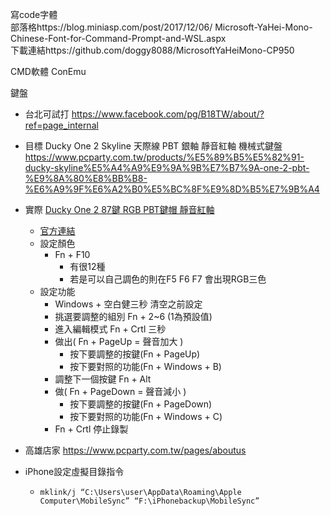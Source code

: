 寫code字體  
部落格https://blog.miniasp.com/post/2017/12/06/  Microsoft-YaHei-Mono-Chinese-Font-for-Command-Prompt-and-WSL.aspx  
下載連結https://github.com/doggy8088/MicrosoftYaHeiMono-CP950  
  
CMD軟體 ConEmu   



鍵盤
- 台北可試打  https://www.facebook.com/pg/B18TW/about/?ref=page_internal

- 目標  Ducky One 2 Skyline 天際線 PBT 銀軸 靜音紅軸 機械式鍵盤
https://www.pcparty.com.tw/products/%E5%89%B5%E5%82%91-ducky-skyline%E5%A4%A9%E9%9A%9B%E7%B7%9A-one-2-pbt-%E9%8A%80%E8%BB%B8-%E6%A9%9F%E6%A2%B0%E5%BC%8F%E9%8D%B5%E7%9B%A4
- 實際 [Ducky One 2 87鍵 RGB PBT鍵帽 靜音紅軸](https://www.pcparty.com.tw/products/創傑-ducky-one-2-87鍵-rgb-pbt鍵帽-銀軸-靜音紅軸-線性白軸)
    - [官方連結](https://www.duckychannel.com.tw/tw/Ducky-One2-RGB-TKL)
    - 設定顏色
        - Fn + F10
            - 有很12種
            - 若是可以自己調色的則在F5 F6 F7 會出現RGB三色
    - 設定功能
        - Windows + 空白健三秒 清空之前設定
        - 挑選要調整的組別 Fn + 2~6 (1為預設值)
        - 進入編輯模式 Fn + Crtl 三秒
        - 做出( Fn + PageUp = 聲音加大 )
            - 按下要調整的按鍵(Fn + PageUp)
            - 按下要對照的功能(Fn + Windows + B)
        - 調整下一個按鍵 Fn + Alt
        - 做( Fn + PageDown = 聲音減小 )
            - 按下要調整的按鍵(Fn + PageDown)
            - 按下要對照的功能(Fn + Windows + C)
        - Fn + Crtl 停止錄製
- 高雄店家  https://www.pcparty.com.tw/pages/aboutus

- iPhone設定虛擬目錄指令
    - `mklink/j “C:\Users\user\AppData\Roaming\Apple Computer\MobileSync” “F:\iPhonebackup\MobileSync”`